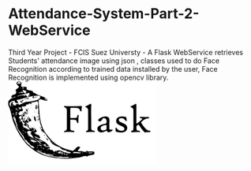 # Attendance-System-Part-2-WebService #
Third Year Project - FCIS Suez Universty -
A Flask WebService retrieves Students' attendance image using json , classes used to do Face Recognition according to trained data installed by the user, 
Face Recognition is implemented using opencv library.   
<img src="WebService FaceRecognition/1.png">
